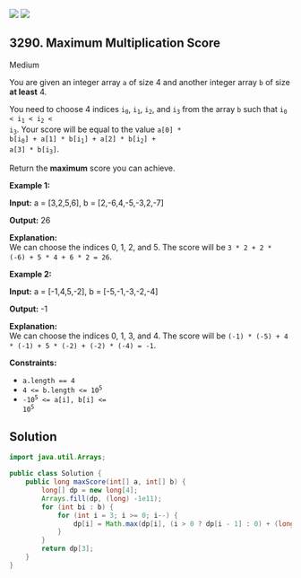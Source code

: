 [![](https://img.shields.io/github/stars/javadev/LeetCode-in-Java?label=Stars&style=flat-square)](https://github.com/javadev/LeetCode-in-Java)
[![](https://img.shields.io/github/forks/javadev/LeetCode-in-Java?label=Fork%20me%20on%20GitHub%20&style=flat-square)](https://github.com/javadev/LeetCode-in-Java/fork)

## 3290\. Maximum Multiplication Score

Medium

You are given an integer array `a` of size 4 and another integer array `b` of size **at least** 4.

You need to choose 4 indices <code>i<sub>0</sub></code>, <code>i<sub>1</sub></code>, <code>i<sub>2</sub></code>, and <code>i<sub>3</sub></code> from the array `b` such that <code>i<sub>0</sub> < i<sub>1</sub> < i<sub>2</sub> < i<sub>3</sub></code>. Your score will be equal to the value <code>a[0] * b[i<sub>0</sub>] + a[1] * b[i<sub>1</sub>] + a[2] * b[i<sub>2</sub>] + a[3] * b[i<sub>3</sub>]</code>.

Return the **maximum** score you can achieve.

**Example 1:**

**Input:** a = [3,2,5,6], b = [2,-6,4,-5,-3,2,-7]

**Output:** 26

**Explanation:**   
 We can choose the indices 0, 1, 2, and 5. The score will be `3 * 2 + 2 * (-6) + 5 * 4 + 6 * 2 = 26`.

**Example 2:**

**Input:** a = [-1,4,5,-2], b = [-5,-1,-3,-2,-4]

**Output:** \-1

**Explanation:**   
 We can choose the indices 0, 1, 3, and 4. The score will be `(-1) * (-5) + 4 * (-1) + 5 * (-2) + (-2) * (-4) = -1`.

**Constraints:**

*   `a.length == 4`
*   <code>4 <= b.length <= 10<sup>5</sup></code>
*   <code>-10<sup>5</sup> <= a[i], b[i] <= 10<sup>5</sup></code>

## Solution

```java
import java.util.Arrays;

public class Solution {
    public long maxScore(int[] a, int[] b) {
        long[] dp = new long[4];
        Arrays.fill(dp, (long) -1e11);
        for (int bi : b) {
            for (int i = 3; i >= 0; i--) {
                dp[i] = Math.max(dp[i], (i > 0 ? dp[i - 1] : 0) + (long) a[i] * bi);
            }
        }
        return dp[3];
    }
}
```